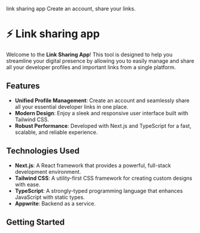 link sharing app
Create an account, share your links.
# ⚡ Link sharing app
Welcome to the **Link Sharing App**! This tool is designed to help you streamline your digital presence by allowing you to easily manage and share all your developer profiles and important links from a single platform.

## Features

- **Unified Profile Management**: Create an account and seamlessly share all your essential developer links in one place.
- **Modern Design**: Enjoy a sleek and responsive user interface built with Tailwind CSS.
- **Robust Performance**: Developed with Next.js and TypeScript for a fast, scalable, and reliable experience.

## Technologies Used

- **Next.js**: A React framework that provides a powerful, full-stack development environment.
- **Tailwind CSS**: A utility-first CSS framework for creating custom designs with ease.
- **TypeScript**: A strongly-typed programming language that enhances JavaScript with static types.
- **Appwrite**: Backend as a service.

## Getting Started